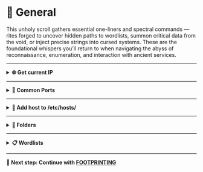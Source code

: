 # 🧠 General

This unholy scroll gathers essential one-liners and spectral commands — rites forged to uncover hidden paths to wordlists, summon critical data from the void, or inject precise strings into cursed systems. These are the foundational whispers you’ll return to when navigating the abyss of reconnaissance, enumeration, and interaction with ancient services.

---

<details>
<summary><strong>🌐 Get current IP</summary>

Windows
```bash
ipconfig /all | find /i "IPV4"
```

Linux
```bash
hostname -I | awk '{print $1}'
```

</details>

---

<details>
<summary><strong>🚢 Common Ports</strong></summary>

<img src="https://networkproguide.com/wp-content/uploads/common-network-ports-cheat-sheet-821x1024.png" alt="Common Network Ports Cheat Sheet" width="800"/>

</details>


---

<details>
<summary><strong>📝 Add host to /etc/hosts/</summary>
  
```bash
echo "<IP> <DOMAIN>" | sudo tee -a /etc/hosts
```
  
</details>

---

<details>
<summary><strong>📁 Folders</summary>
  
```bash
tree .
```
  
</details>

---

<details>
<summary><strong>📋 Wordlists</summary>

```bash
# APIs
/usr/share/seclists/Discovery/Web-Content/api/api-endpoints.txt

# Subdomains and VHOSTS
/usr/share/seclists/Discovery/DNS/subdomains-top1million-5000.txt
/usr/share/seclists/Discovery/Web-Content/vhosts.txt

# Generic Files and Routes
/usr/share/wordlists/dirb/common.txt
/usr/share/seclists/Discovery/Web-Content/raft-medium-directories.txt
/usr/share/seclists/Discovery/Web-Content/raft-medium-files.txt
/usr/share/seclists/Discovery/Web-Content/Common-DB-Backups.txt
/usr/share/seclists/Discovery/Web-Content/Configuration-Files.txt
/usr/share/seclists/Discovery/Web-Content/Logs.txt

# Specific Technologies
/usr/share/seclists/Discovery/Web-Content/CMS/wordpress.txt
/usr/share/seclists/Discovery/Web-Content/jenkins.txt
/usr/share/seclists/Discovery/Web-Content/cloud-metadata.txt

# Users
/usr/share/seclists/Usernames/xato-net-10-million-usernames.txt
/usr/share/seclists/Usernames/top-usernames-shortlist.txt

# Passwords
/usr/share/wordlists/rockyou.txt
/usr/share/seclists/Passwords/Common-Credentials/10-million-password-list-top-100.txt
```

</details>

---

📘 **Next step:** Continue with [FOOTPRINTING](./01-footprinting.md)

